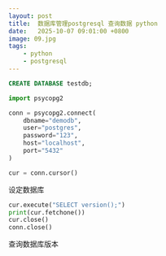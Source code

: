 ```yaml
---
layout: post
title:  数据库管理postgresql 查询数据 python
date:   2025-10-07 09:01:00 +0800
image: 09.jpg
tags: 
    - python
    - postgresql
---
```


```sql
CREATE DATABASE testdb;
```

```py
import psycopg2

conn = psycopg2.connect(
    dbname="demodb",
    user="postgres",
    password="123",
    host="localhost",
    port="5432"
)

cur = conn.cursor()
```

设定数据库

```py
cur.execute("SELECT version();")
print(cur.fetchone())
cur.close()
conn.close()
```

查询数据库版本